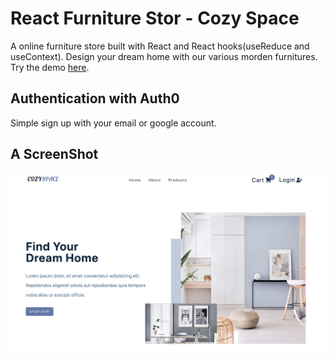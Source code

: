 # React Furniture Stor - Cozy Space

A online furniture store built with React and React hooks(useReduce and useContext).<be/>
Design your dream home with our various morden furnitures.
</br>
Try the demo [here](https://www.cozyspace.co).

## Authentication with Auth0

Simple sign up with your email or google account.

## A ScreenShot

![screenshot](https://github.com/HaochenQ/React-Furniture-Store/blob/main/public/ScreenShot.png)
